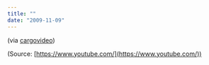 ```yaml
---
title: ""
date: "2009-11-09"
---
```


(via [cargovideo](http://youtube.com/user/cargovideo))

(Source: [https://www.youtube.com/](https://www.youtube.com/))
